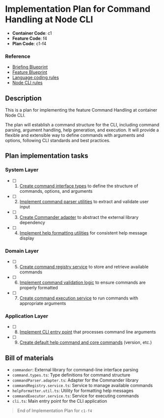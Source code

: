 # Implementation Plan for Command Handling at Node CLI

- **Container Code**: c1
- **Feature Code**: f4
- **Plan Code**: c1-f4

### Reference

- [Briefing Blueprint](/docs/briefing.blueprint.md)
- [Feature Blueprint](/docs/f4-command-handling.blueprint.md)
- [Language coding rules](/containers/c1-node-cli/.ai/rules/0-typescript.rules.md)  
- [Node CLI rules](/containers/c1-node-cli/.ai/rules/1-node-cli.rules.md)

## Description  

This is a plan for implementing the feature Command Handling at container Node CLI.

The plan will establish a command structure for the CLI, including command parsing, argument handling, help generation, and execution. It will provide a flexible and extensible way to define commands with arguments and options, following CLI standards and best practices.

## Plan implementation tasks

### System Layer

- [ ] 1. [Create command interface types](/containers/c1-node-cli/.ai/tasks/c1-f4-t1.task.md) to define the structure of commands, options, and arguments
- [ ] 2. [Implement command parser utilities](/containers/c1-node-cli/.ai/tasks/c1-f4-t2.task.md) to extract and validate user input
- [ ] 3. [Create Commander adapter](/containers/c1-node-cli/.ai/tasks/c1-f4-t3.task.md) to abstract the external library dependency
- [ ] 4. [Implement help formatting utilities](/containers/c1-node-cli/.ai/tasks/c1-f4-t4.task.md) for consistent help message display

### Domain Layer

- [ ] 5. [Create command registry service](/containers/c1-node-cli/.ai/tasks/c1-f4-t5.task.md) to store and retrieve available commands
- [ ] 6. [Implement command validation logic](/containers/c1-node-cli/.ai/tasks/c1-f4-t6.task.md) to ensure commands are properly formatted
- [ ] 7. [Create command execution service](/containers/c1-node-cli/.ai/tasks/c1-f4-t7.task.md) to run commands with appropriate arguments

### Application Layer

- [ ] 8. [Implement CLI entry point](/containers/c1-node-cli/.ai/tasks/c1-f4-t8.task.md) that processes command line arguments
- [ ] 9. [Create default help command and core commands](/containers/c1-node-cli/.ai/tasks/c1-f4-t9.task.md) (version, etc.)

## Bill of materials

- `commander`: External library for command-line interface parsing
- `command.types.ts`: Type definitions for command structure
- `commandParser.adapter.ts`: Adapter for the Commander library
- `commandRegistry.service.ts`: Service to manage available commands
- `helpFormatter.util.ts`: Utility for formatting help messages
- `commandExecutor.service.ts`: Service for executing commands
- `cli.ts`: Main entry point for the CLI application

> End of Implementation Plan for `c1-f4` 
